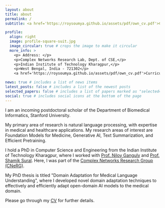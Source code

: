 ```yaml
---
layout: about
title: about
permalink: /
subtitle: <a href='https://roysoumya.github.io/assets/pdf/own_cv.pdf'>Curriculum Vitae</a>

profile:
  align: right
  image: profile-square-suit.jpg
  image_circular: true # crops the image to make it circular
  more_info: >
    <p> Address: </p>
    <p>Complex Networks Research Lab, Dept. of CSE,</p>
    <p>Indian Institute of Technology Kharagpur,</p>
    <p>West Bengal, India - 721302</p>
    <a href='https://roysoumya.github.io/assets/pdf/own_cv.pdf'>Curriculum Vitae</a>

news: true # includes a list of news items
latest_posts: false # includes a list of the newest posts
selected_papers: false # includes a list of papers marked as "selected={true}"
social: true # includes social icons at the bottom of the page
---
```


I am an incoming postdoctoral scholar of the Department of Biomedical Informatics, Stanford University. 

My primary area of research is natural language processing, with expertise in medical and healthcare applications. My research areas of interest are Foundation Models for Medicine, Generative AI, Text Summarization, and Efficient Pretraining. 

I hold a PhD in Computer Science and Engineering from the Indian Institute of Technology Kharagpur, where I worked with  [Prof. Niloy Ganguly](http://www.facweb.iitkgp.ac.in/~niloy/) and [Prof. Shamik Sural](http://www.facweb.iitkgp.ac.in/~shamik/). Here, I was part of the [Complex Networks Research Group (CNeRG)](https://cnerg-iitkgp.github.io/). 

My PhD thesis is titled "Domain Adaptation for Medical Language Understanding", where I developed novel domain adaptation techniques to effectively and efficiently adapt open-domain AI models to the medical domain. 

Please go through my [CV](https://roysoumya.github.io/assets/pdf/own_cv.pdf) for further details.


